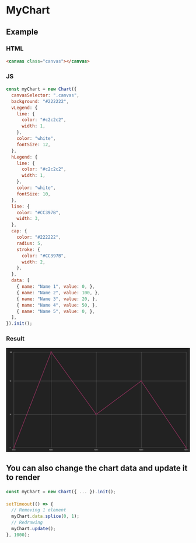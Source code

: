 # MyChart

## Example

### HTML
```html
<canvas class="canvas"></canvas>
```

### JS

```js
const myChart = new Chart({
  canvasSelector: ".canvas",
  background: "#222222",
  vLegend: {
    line: {
      color: "#c2c2c2",
      width: 1,
    },
    color: "white",
    fontSize: 12,
  },
  hLegend: {
    line: {
      color: "#c2c2c2",
      width: 1,
    },
    color: "white",
    fontSize: 10,
  },
  line: {
    color: "#CC397B",
    width: 3,
  },
  cap: {
    color: "#222222",
    radius: 5,
    stroke: {
      color: "#CC397B",
      width: 2,
    },
  },
  data: [
    { name: "Name 1", value: 0, },
    { name: "Name 2", value: 100, },
    { name: "Name 3", value: 20, },
    { name: "Name 4", value: 50, },
    { name: "Name 5", value: 0, },
  ],
}).init();
```

### Result
<img src="./example.jpg" alt="bar chart" />

## You can also change the chart data and update it to render

```js
const myChart = new Chart({ ... }).init();

setTimeout(() => {
  // Removing 1 element
  myChart.data.splice(0, 1);
  // Redrawing
  myChart.update();
}, 1000);
```